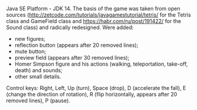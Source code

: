Java SE Platform - JDK 14.
The basis of the game was taken from open sources (http://zetcode.com/tutorials/javagamestutorial/tetris/ for the Tetris class and GameField class and https://habr.com/ru/post/191422/ for the Sound class) and radically redesigned. Were added:

- new figures;
- reflection button (appears after 20 removed lines);
- mute button;
- preview field (appears after 30 removed lines);
- Homer Simpson figure and his actions (walking, teleportation, take-off, death) and sounds;
- other small details.

Control keys: Right, Left, Up (turn), Space (drop), D (accelerate the fall), E (change the direction of rotation), R (flip horizontally, appears after 20 removed lines), P (pause).
